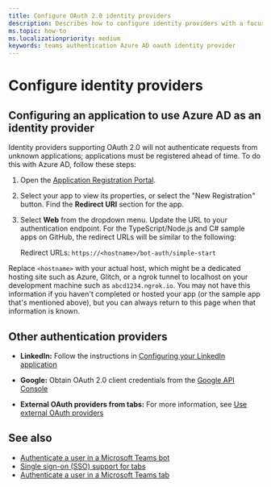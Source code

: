 ```yaml
---
title: Configure OAuth 2.0 identity providers
description: Describes how to configure identity providers with a focus on Microsoft Azure Active Directory (Azure AD)
ms.topic: how-to
ms.localizationpriority: medium
keywords: teams authentication Azure AD oauth identity provider
---
```

# Configure identity providers

## Configuring an application to use Azure AD as an identity provider

Identity providers supporting OAuth 2.0 will not authenticate requests from unknown applications; applications must be registered ahead of time. To do this with Azure AD, follow these steps:

1. Open the [Application Registration Portal](https://ms.portal.azure.com/#blade/Microsoft_AAD_RegisteredApps/ApplicationsListBlade).

2. Select your app to view its properties, or select the "New Registration" button. Find the **Redirect URI** section for the app.

3. Select **Web** from the dropdown menu. Update the URL to your authentication endpoint. For the TypeScript/Node.js and C# sample apps on GitHub, the redirect URLs will be similar to the following:

    Redirect URLs: `https://<hostname>/bot-auth/simple-start`

Replace `<hostname>` with your actual host, which might be a dedicated hosting site such as Azure, Glitch, or a ngrok tunnel to localhost on your development machine such as `abcd1234.ngrok.io`. You may not have this information if you haven't completed or hosted your app (or the sample app that's mentioned above), but you can always return to this page when that information is known.

## Other authentication providers

* **LinkedIn:** Follow the instructions in [Configuring your LinkedIn application](/linkedin/talent/apply-with-linkedin)

* **Google:** Obtain OAuth 2.0 client credentials from the [Google API Console](https://console.developers.google.com/)

* **External OAuth providers from tabs:** For more information, see [Use external OAuth providers](../../tabs/how-to/authentication/auth-oauth-provider.md)

## See also

* [Authenticate a user in a Microsoft Teams bot](../../resources/bot-v3/bot-authentication/auth-bot-AAD.md)
* [Single sign-on (SSO) support for tabs](../../tabs/how-to/authentication/auth-aad-sso.md)
* [Authenticate a user in a Microsoft Teams tab](../../tabs/how-to/authentication/auth-tab-aad.md)
